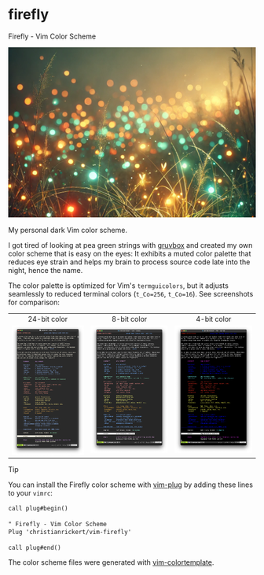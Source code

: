 # firefly
Firefly - Vim Color Scheme

![Artist's impression (ChatGPT, let's be real) of fireflies gathering at a forest clearing.](templates/firefly.png)

My personal dark Vim color scheme.

I got tired of looking at pea green strings with [gruvbox](https://github.com/morhetz/gruvbox) and created my own color scheme that is easy on the eyes: It exhibits a muted color palette that reduces eye strain and helps my brain to process source code late into the night, hence the name.

The color palette is optimized for Vim's `termguicolors`, but it adjusts seamlessly to reduced terminal colors (`t_Co=256`, `t_Co=16`). See screenshots for comparison:
<table>
  <tr>
    <td align="center">24-bit color</td>
     <td align="center">8-bit color</td>
     <td align="center">4-bit color</td>
  </tr>
  <tr>
    <td align="center", valign="top"><img alt="Screenshot of the Firefly 24-bit color scheme with MacVim on maOS", src="templates/termguicolors.png"></td>
    <td align="center", valign="top"><img alt="Screenshot of the Firefly 8-bit color scheme with zsh on maOS", src="templates/t_Co%3D256.png"></td>
    <td align="center", valign="top"><img alt="Screenshot of the Firefly 4-bit color scheme with zsh on maOS", src="templates/t_Co%3D16.png"></td>
  </tr>
 </table>

>[!TIP]
>You can install the Firefly color scheme with [vim-plug]() by adding these lines to your `vimrc`:
>```vim
>call plug#begin()
>
>" Firefly - Vim Color Scheme
>Plug 'christianrickert/vim-firefly'
>
>call plug#end()
>```

The color scheme files were generated with [vim-colortemplate](https://github.com/lifepillar/vim-colortemplate).
